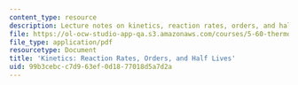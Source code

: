 ```yaml
---
content_type: resource
description: Lecture notes on kinetics, reaction rates, orders, and half lives.
file: https://ol-ocw-studio-app-qa.s3.amazonaws.com/courses/5-60-thermodynamics-kinetics-spring-2008/99b3cebcc7d963ef0d1877018d5a7d2a_lec_29.pdf
file_type: application/pdf
resourcetype: Document
title: 'Kinetics: Reaction Rates, Orders, and Half Lives'
uid: 99b3cebc-c7d9-63ef-0d18-77018d5a7d2a
---
```

